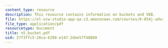 ```yaml
---
content_type: resource
description: This resource contains information on buckets and VEB.
file: https://ol-ocw-studio-app-qa.s3.amazonaws.com/courses/6-854j-advanced-algorithms-fall-2005/27f3ffc526ca6298e1472dee57f488b9_n5_bucket.pdf
file_type: application/pdf
resourcetype: Document
title: n5_bucket.pdf
uid: 27f3ffc5-26ca-6298-e147-2dee57f488b9
---
```

